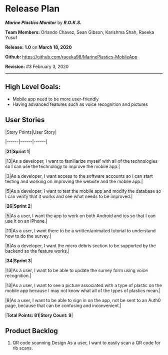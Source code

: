 # Release Plan

***Marine Plastics Monitor*** by  ***R.O.K.S.***

**Team Members:** Orlando Chavez, Sean Gibson, Karishma Shah, Raeeka Yusuf

**Release:** **1.0** on **March 18, 2020**

**Github:** https://github.com/raeeka98/MarinePlastics-MobileApp

**Revision:** #3 February 3, 2020

---

## High Level Goals:
* Mobile app need to be more user-friendly
* Having advanced features such as voice recognition and pictures

## User Stories
|Story Points|User Story|

|------|------|------|

|**21**|**Sprint 1**|

|13|As a developer, I want to familiarize myself with all of the technologies so I can use the technology to improve the mobile app.|

|3|As a developer, I want access to the software accounts so I can start testing and working on improving the website and the mobile app.|

|5|As a developer, I want to test the mobile app and modify the database so I can verify that it works and see what needs to be improved.|

|**26**|**Sprint 2**|

|5|As a user, I want the app to work on both Android and ios so that I can use it on an iPhone.|

|13|As a user, I want there to be a written/animated tutorial to understand how to do the survey.|

|8|As a developer, I want the micro debris section to be supported by the backend so the feature works.|

|**34**|**Sprint 3**|

|13|As a user, I want to be able to update the survey form using voice recognition.|

|13|As a user, I want to see a picture associated with a type of plastic on the mobile app because I may not know what all of the types of plastics mean.|

|8|As a user, I want to be able to sign in on the app, not be sent to an Auth0 page, because that can be confusing and inconvenient.|

|**Total Points: 81**|**Story Count: 9**|


## Product Backlog
1. QR code scanning Design 
As a user, I want to easily scan a QR code for rib scans.

